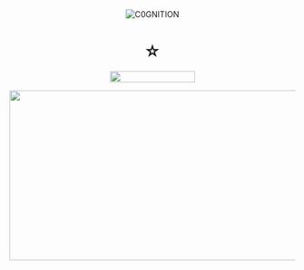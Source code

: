 ## 

<p align="center"> <img src="https://komarev.com/ghpvc/?username=C0GNITION&label=poop%20shards&color=b05438&style=flat" alt="C0GNITION" /> </p>
<h1 align="center">☆</h1>
<p align="center"> 
  <img width="150" height="20" src="https://media.discordapp.net/attachments/1299154542591606806/1339834900936785930/image.gif?ex=67b029fd&is=67aed87d&hm=87b67f3098fad84510617a087a6933de70c24e7982c044bb58d8eb3df155280a&=&width=225&height=30">
<p align="center"> 
  <img width="800" height="300" src="https://cdn.discordapp.com/attachments/802907871636881418/1339946745257529375/image.png?ex=67b09227&is=67af40a7&hm=a95062215eac947bfb73b5745c64a6e1ebffd66d45d1a86540a110a0d94c4f73&">
</p>



